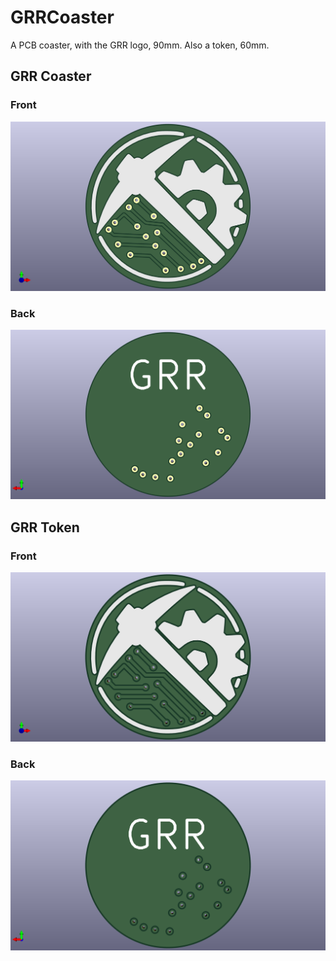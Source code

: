 # GRRCoaster
A PCB coaster, with the GRR logo, 90mm.
Also a token, 60mm.

## GRR Coaster

### Front
![Front1](Coaster/Photos/Front.png)

### Back
![Back1](Coaster/Photos/Back.png)

## GRR Token

### Front
![Front2](Token/Photos/Front.png)

### Back
![Back2](Token/Photos/Back.png)